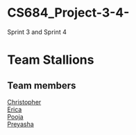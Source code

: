 # CS684_Project-3-4-
Sprint 3 and Sprint 4

# Team Stallions
  ## Team members
  [Christopher](https://github.com/cs5581)\
  [Erica](https://github.com/deathloser)\
  [Pooja](https://github.com/pkb94)\
  [Preyasha](https://github.com/preyasha2810)
